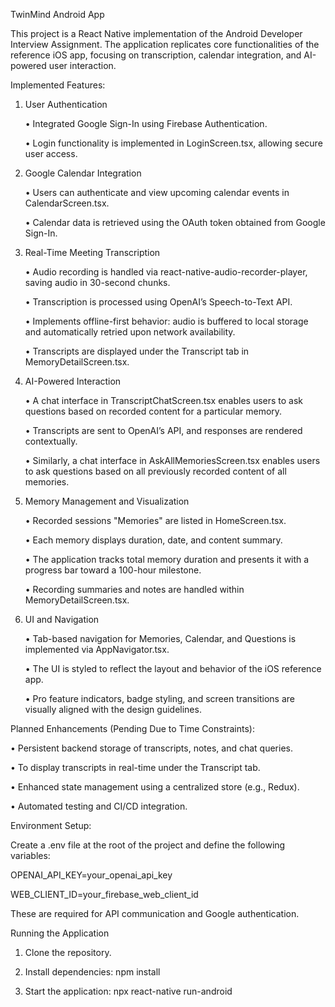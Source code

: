 TwinMind Android App

This project is a React Native implementation of the Android Developer Interview Assignment. The application replicates core functionalities of the reference iOS app, focusing on transcription, calendar integration, and AI-powered user interaction.

Implemented Features:

1. User Authentication
   
	•	Integrated Google Sign-In using Firebase Authentication.

	•	Login functionality is implemented in LoginScreen.tsx, allowing secure user access.

3. Google Calendar Integration
   
	•	Users can authenticate and view upcoming calendar events in CalendarScreen.tsx.

	•	Calendar data is retrieved using the OAuth token obtained from Google Sign-In.

5. Real-Time Meeting Transcription
   
	•	Audio recording is handled via react-native-audio-recorder-player, saving audio in 30-second chunks.

	•	Transcription is processed using OpenAI’s Speech-to-Text API.

	•	Implements offline-first behavior: audio is buffered to local storage and automatically retried upon network availability.

	•	Transcripts are displayed under the Transcript tab in MemoryDetailScreen.tsx.


7. AI-Powered Interaction
   
	•	A chat interface in TranscriptChatScreen.tsx enables users to ask questions based on recorded content for a particular memory.

	•	Transcripts are sent to OpenAI’s API, and responses are rendered contextually.

	•       Similarly, a chat interface in AskAllMemoriesScreen.tsx enables users to ask questions based on all previously recorded content of all memories.


9. Memory Management and Visualization
    
	•	Recorded sessions "Memories" are listed in HomeScreen.tsx.

	•	Each memory displays duration, date, and content summary.

	•	The application tracks total memory duration and presents it with a progress bar toward a 100-hour milestone.

	•	Recording summaries and notes are handled within MemoryDetailScreen.tsx.


11. UI and Navigation
    
	•	Tab-based navigation for Memories, Calendar, and Questions is implemented via AppNavigator.tsx.

	•	The UI is styled to reflect the layout and behavior of the iOS reference app.

	•	Pro feature indicators, badge styling, and screen transitions are visually aligned with the design guidelines.




Planned Enhancements (Pending Due to Time Constraints):

•	Persistent backend storage of transcripts, notes, and chat queries.
 
•       To display transcripts in real-time under the Transcript tab.
     
•	Enhanced state management using a centralized store (e.g., Redux).
 
•	Automated testing and CI/CD integration.
 



Environment Setup:

Create a .env file at the root of the project and define the following variables:

OPENAI_API_KEY=your_openai_api_key

WEB_CLIENT_ID=your_firebase_web_client_id

These are required for API communication and Google authentication.

Running the Application

1.	Clone the repository.

2.	Install dependencies:  npm install
   
3.	Start the application:  npx react-native run-android


